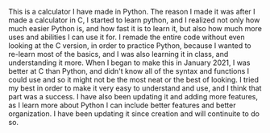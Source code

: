 This is a calculator I have made in Python.  The reason I made it was after I made a calculator in C, I started to learn python, and I realized not only how much easier Python is, and how fast it is to learn it, but also how much more uses and abilities I can use it for.  I remade the entire code without even looking at the C version, in order to practice Python, because I wanted to re-learn most of the basics, and I was also learning it in class, and understanding it more.  When I began to make this in January 2021, I was better at C than Python, and didn't know all of the syntax and functions I could use and so it might not be the most neat or the best of looking.  I tried my best in order to make it very easy to understand and use, and I think that part was a success.  I have also been updating it and adding more features, as I learn more about Python I can include better features and better organization.  I have been updating it since creation and will continuite to do so.
